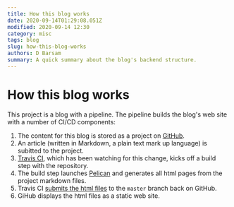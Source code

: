 ```yaml
---
title: How this blog works
date: 2020-09-14T01:29:08.051Z
modified: 2020-09-14 12:30
category: misc
tags: blog
slug: how-this-blog-works
authors: D Barsam
summary: A quick summary about the blog's backend structure.
---
```


# How this blog works

This project is a blog with a pipeline.  The pipeline builds the blog's web site with a number of CI/CD components:

1. The content for this blog is stored as a project on [GitHub].
2. An article (written in Markdown, a plain text mark up language) is subitted to the project.
3. [Travis CI], which has been watching for this change, kicks off a build step with the repository.
4. The build step launches [Pelican] and generates all html pages from the project markdown files.
5. Travis CI [submits the html files] to the `master` branch back on GitHub.
6. GiHub displays the html files as a static web site.

[github]: https://github.com
[travis ci]: https://travis-ci.org
[pelican]: http://docs.getpelican.com
[submits the html files]: https://docs.travis-ci.com/user/deployment/pages/
